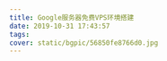 ```yaml
---
title: Google服务器免费VPS环境搭建
date: 2019-10-31 17:43:57
tags:
cover: static/bgpic/56850fe8766d0.jpg
---
```

